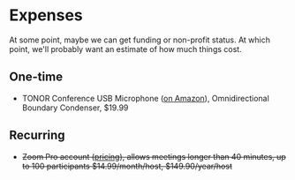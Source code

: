 # Expenses

At some point, maybe we can get funding or non-profit status. At which point, we'll probably want an estimate of how much things cost.

## One-time
* TONOR Conference USB Microphone ([on Amazon](https://www.amazon.com/TONOR-Conference-Microphone-Omnidirectional-Compatible/dp/B07GVGMW59)), Omnidirectional Boundary Condenser, $19.99

## Recurring
* ~~Zoom Pro account ([pricing](https://zoom.us/pricing)), allows meetings longer than 40 minutes, up to 100 participants $14.99/month/host, $149.90/year/host~~

